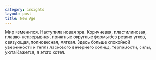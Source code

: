 ```yaml
--- 
category: insights
layout: post
title: New Age
---
```

Мир изменился. Наступила новая эра.
Коричневая, пластилиновая, плавно-непрерывная, приятные округлые формы без резких углов, связующая, полновесная, мягкая.
Здесь больше спокойной уверенности и тепла ласкового вечернего солнца, терпимости, силы, уюта
Кажется, я этого хотел.
